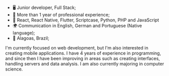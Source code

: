 - 🖥️ Junior developer, Full Stack;
- 💼 More than 1 year of professional experience;
- 🔧 React, React Native, Flutter, Scriptcase, Python, PHP and JavaScript
- 🌍 Communication in English, German and Portuguese (Native language);
- 📍  Alagoas, Brazil;

I'm currently focused on web development, but I'm also interested in creating mobile applications. I have 4 years of experience in programming, and since then I have been improving in areas such as creating interfaces, handling servers and data analysis.
I am also currently majoring in computer science.
